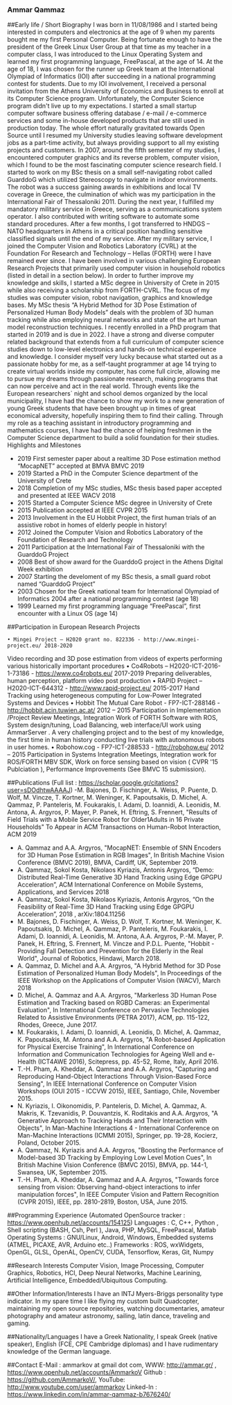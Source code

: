 <!--
**AmmarkoV/AmmarkoV** is a ✨ _special_ ✨ repository because its `README.md` (this file) appears on your GitHub profile.

Here are some ideas to get you started:

- 🔭 I’m currently working on ...
- 🌱 I’m currently learning ...
- 👯 I’m looking to collaborate on ...
- 🤔 I’m looking for help with ...
- 💬 Ask me about ...
- 📫 How to reach me: ...
- 😄 Pronouns: ...
- ⚡ Fun fact: ...
-->

### Ammar Qammaz

##Early life / Short Biography
I was born in 11/08/1986 and I started being interested in computers and electronics at the age of 9 when my parents bought me my first Personal Computer. Being fortunate enough to have the president of the Greek Linux User Group at that time as my teacher in a computer class, I was introduced to the Linux Operating System and learned my first programming language, FreePascal, at the age of 14. At the age of 18, I was chosen for the runner up Greek team at the International Olympiad of Informatics (IOI) after succeeding in a national programming contest for students.
Due to my IOI involvement, I received a personal invitation from the Athens University of Economics and Business to enroll at its Computer Science program. Unfortunately, the Computer Science program didn't live up to my expectations. I started a small startup computer software business offering database / e-mail / e-commerce services and some in-house developed products that are still used in production today. The whole effort naturally gravitated towards Open Source until I resumed my University studies leaving software development jobs as a part-time activity, but always providing support to all my existing projects and customers.
In 2007, around the fifth semester of my studies, I encountered computer graphics and its reverse problem, computer vision, which I found to be the most fascinating computer science research field. I started to work on my BSc thesis on a small self-navigating robot called GuarddoG which utilized Stereoscopy to navigate in indoor environments. The robot was a success gaining awards in exhibitions and local TV coverage in Greece, the culmination of which was my participation in the International Fair of Thessaloniki 2011.
During the next year, I fulfilled my mandatory military service in Greece, serving as a communications system operator. I also contributed with writing software to automate some standard procedures. After a few months, I got transferred to HNDGS – NATO headquarters in Athens in a critical position handling sensitive classified signals until the end of my service.
After my military service, I joined the Computer Vision and Robotics Laboratory (CVRL) at the Foundation For Research and Technology – Hellas (FORTH) were I have remained ever since. I have been involved in various challenging European Research Projects that primarily used computer vision in household robotics (listed in detail in a section below).
In order to further improve my knowledge and skills, I started a MSc degree in University of Crete in 2015 while also receiving a scholarship from FORTH-CVRL. The focus of my studies was computer vision, robot navigation, graphics and knowledge bases. My MSc thesis “A Hybrid Method for 3D Pose Estimation of Personalized Human Body Models” deals with the problem of 3D human tracking while also employing neural networks and state of the art human model reconstruction techniques. I recently enrolled in a PhD program that started in 2019 and is due in 2022.
I have a strong and diverse computer related background that extends from a full curriculum of computer science studies down to low-level electronics and hands-on technical experience and knowledge. I consider myself very lucky because what started out as a passionate hobby for me, as a self-taught programmer at age 14 trying to create virtual worlds inside my computer, has come full circle, allowing me to pursue my dreams through passionate research, making programs that can now perceive and act in the real world. Through events like the European researchers` night and school demos organized by the local municipality, I have had the chance to show my work to a new generation of young Greek students that have been brought up in times of great economical adversity, hopefully inspiring them to find their calling. Through my role as a teaching assistant in introductory programming and mathematics courses, I have had the chance of helping freshmen in the Computer Science department to build a solid foundation for their studies.
Highlights and Milestones

* 2019 First semester paper about a realtime 3D Pose estimation method “MocapNET” accepted at BMVA BMVC 2019
* 2019 Started a PhD in the Computer Science department of the University of Crete
* 2018 Completion of my MSc studies, MSc thesis based paper accepted and presented at IEEE WACV 2018
* 2015 Started a Computer Science MSc degree in University of Crete
* 2015 Publication accepted at IEEE CVPR 2015
* 2013 Involvement in the EU Hobbit Project, the first human trials of an assistive robot in homes of elderly people in history!
* 2012 Joined the Computer Vision and Robotics Laboratory of the Foundation of Research and Technology 
* 2011 Participation at the International Fair of Thessaloniki with the GuarddoG Project
* 2008 Best of show award for the GuarddoG project in the Athens Digital Week exhibition
* 2007 Starting the develoment of my BSc thesis, a small guard robot named “GuarddoG Project” 
* 2003 Chosen for the Greek national team for International Olympiad of Informatics 2004 after a national programming contest (age 18)
* 1999 Learned my first programming language “FreePascal”, first encounter with a Linux OS (age 14)

##Participation in European Research Projects 

    • Mingei Project – H2020 grant no. 822336 - http://www.mingei-project.eu/ 2018-2020
Video recording and 3D pose estimation from videos of experts performing various historically important procedures 
    • Co4Robots – H2020-ICT-2016-1-73186 - https://www.co4robots.eu/ 2017-2019
Preparing deliverables, human perception, platform video post production
    • RAPID Project – H2020-ICT-644312 - http://www.rapid-project.eu/ 2015-2017
Hand Tracking using heterogeneous computing for Low-Power Integrated Systems and Devices
    • Hobbit The Mutual Care Robot  - FP7-ICT-288146 - http://hobbit.acin.tuwien.ac.at/  2012 – 2015
Participation in Implementation /Project Review Meetings, Integration Work of FORTH Software with ROS, System design/tuning, Load Balancing, web interface/UI work using AmmarServer . A very challenging project and to the best of my knowledge, the first time in human history conducting live trials with autonomous robots in user homes.
    • Robohow.cog  - FP7-ICT-288533 - http://robohow.eu/  2012 – 2015
Participation in Systems Integration Meetings, Integration work for ROS/FORTH MBV SDK, Work on force sensing based on vision ( CVPR '15 Publciation ), Performance Improvements (See BMVC 15  submission).


##Publications  (Full list : https://scholar.google.gr/citations?user=sDOdhtwAAAAJ)
-M. Bajones, D. Fischinger, A. Weiss, P. Puente, D. Wolf, M. Vincze, T. Kortner, M. Weninger, K. Papoutsakis, D. Michel, A. Qammaz, P. Panteleris, M. Foukarakis, I. Adami, D. Ioannidi, A. Leonidis, M. Antona, A. Argyros, P. Mayer, P. Panek, H. Eftring, S. Frennert, "Results of Field Trials with a Mobile Service Robot for Older1Adults in 16 Private Households" To Appear in ACM Transactions on Human-Robot Interaction, ACM 2019
- A. Qammaz and A.A. Argyros, "MocapNET: Ensemble of SNN Encoders for 3D Human Pose Estimation in RGB Images", In British Machine Vision Conference (BMVC 2019), BMVA, Cardiff, UK, September 2019. 
- A. Qammaz, Sokol Kosta, Nikolaos Kyriazis, Antonis Argyros, “Demo: Distributed Real-Time Generative 3D Hand Tracking using Edge GPGPU Acceleration”, ACM International Conference on Mobile Systems, Applications, and Services 2018 
- A. Qammaz, Sokol Kosta, Nikolaos Kyriazis, Antonis Argyros, “On the Feasibility of Real-Time 3D Hand Tracking using Edge GPGPU Acceleration”, 2018 , arXiv:1804.11256
- M. Bajones, D. Fischinger, A. Weiss, D. Wolf, T. Kortner, M. Weninger, K. Papoutsakis, D. Michel, A. Qammaz, P. Panteleris, M. Foukarakis, I. Adami, D. Ioannidi, A. Leonidis, M. Antona, A.A. Argyros, P.-M. Mayer, P. Panek, H. Eftring, S. Frennert, M. Vincze and P.D.L. Puente, "Hobbit - Providing Fall Detection and Prevention for the Elderly in the Real World", Journal of Robotics, Hindawi, March 2018. 
- A. Qammaz, D. Michel and A.A. Argyros, "A Hybrid Method for 3D Pose Estimation of Personalized Human Body Models", In Proceedings of the IEEE Workshop on the Applications of Computer Vision (WACV), March 2018
- D. Michel, A. Qammaz and A.A. Argyros, "Markerless 3D Human Pose Estimation and Tracking based on RGBD Cameras: an Experimental Evaluation", In International Conference on Pervasive Technologies Related to Assistive Environments (PETRA 2017), ACM, pp. 115-122, Rhodes, Greece, June 2017.
- M. Foukarakis, I. Adami, D. Ioannidi, A. Leonidis, D. Michel, A. Qammaz, K. Papoutsakis, M. Antona and A.A. Argyros, "A Robot-based Application for Physical Exercise Training", In International Conference on Information and Communication Technologies for Ageing Well and e-Health (ICT4AWE 2016), Scitepress, pp. 45-52, Rome, Italy, April 2016.
- T.-H. Pham, A. Kheddar, A. Qammaz and A.A. Argyros, "Capturing and Reproducing Hand-Object Interactions Through Vision-Based Force Sensing", In IEEE International Conference on Computer Vision Workshops (OUI 2015 - ICCVW 2015), IEEE, Santiago, Chile, November 2015. 
- N. Kyriazis, I. Oikonomidis, P. Panteleris, D. Michel, A. Qammaz, A. Makris, K. Tzevanidis, P. Douvantzis, K. Roditakis and A.A. Argyros, "A Generative Approach to Tracking Hands and Their Interaction with Objects", In Man-Machine Interactions 4 - International Conference on Man-Machine Interactions (ICMMI 2015), Springer, pp. 19-28, Kocierz, Poland, October 2015. 
- A. Qammaz, N. Kyriazis and A.A. Argyros, "Boosting the Performance of Model-based 3D Tracking by Employing Low Level Motion Cues", In British Machine Vision Conference (BMVC 2015), BMVA, pp. 144-1, Swansea, UK, September 2015. 
-  T.-H. Pham, A. Kheddar, A. Qammaz and A.A. Argyros, "Towards force sensing from vision: Observing hand-object interactions to infer manipulation forces", In IEEE Computer Vision and Pattern Recognition (CVPR 2015), IEEE, pp. 2810-2819, Boston, USA, June 2015.

##Programming Εxperience (Automated OpenSource tracker : https://www.openhub.net/accounts/154125)
Languages : C, C++, Python , Shell scripting (BASH, Csh, Perl ), Java, PHP, MySQL, FreePascal, Matlab  
Operating Systems : GNU/Linux, Android, Windows, Embedded systems (ATMEL, PICAXE, AVR, Arduino etc..)
Frameworks : ROS, wxWidgets, OpenGL, GLSL, OpenAL, OpenCV, CUDA, Tensorflow, Keras, Git, Numpy 

##Research Interests
Computer Vision, Image Processing, Computer Graphics, Robotics, HCI, Deep Neural Networks,  Machine Learining, Artificial Intelligence, Embedded/Ubiquitous Computing.

##Other Information/Interests
I have an INTJ Myers-Briggs personality type indicator. In my spare time I like flying my custom built Quadcopter, maintaining my open source repositories, watching documentaries, amateur photography and amateur astronomy, sailing, latin dance, traveling and gaming.

##Nationality/Languages
I have a Greek Nationality, I speak Greek (native speaker),  English (FCE, CPE Cambridge diplomas) and I have rudimentary knowledge of the German language.

##Contact 
E-Mail : ammarkov at gmail dot com, WWW: http://ammar.gr/ , https://www.openhub.net/accounts/AmmarkoV
Github : https://github.com/AmmarkoV/, YouTube: http://www.youtube.com/user/ammarkov
Linked-In : https://www.linkedin.com/in/ammar-qammaz-b7676240/
